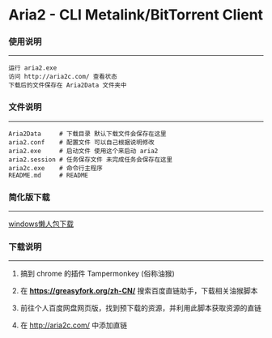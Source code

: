 # Aria2 - CLI Metalink/BitTorrent Client

### 使用说明

---

    运行 aria2.exe
    访问 http://aria2c.com/ 查看状态
    下载后的文件保存在 Aria2Data 文件夹中

### 文件说明

---

    Aria2Data     # 下载目录 默认下载文件会保存在这里
    aria2.conf    # 配置文件 可以自己根据说明修改
    aria2.exe     # 启动文件 使用这个来启动 aria2
    aria2.session # 任务保存文件 未完成任务会保存在这里
    aria2c.exe    # 命令行主程序
    README.md     # README
    
### 简化版下载

---

[windows懒人包下载](https://github.com/aria2/aria2/releases)

### 下载说明

---

1. 搞到 chrome 的插件 Tampermonkey (俗称油猴)

2. 在 **https://greasyfork.org/zh-CN/** 搜索百度直链助手，下载相关油猴脚本

3. 前往个人百度网盘网页版，找到预下载的资源，并利用此脚本获取资源的直链

4. 在 http://aria2c.com/ 中添加直链
